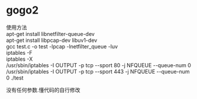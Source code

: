 # gogo2  
使用方法  
apt-get install libnetfilter-queue-dev  
apt-get install libpcap-dev libuv1-dev  
gcc test.c -o test -lpcap -lnetfilter_queue -luv  
iptables -F  
iptables -X  
/usr/sbin/iptables -I OUTPUT -p tcp --sport 80 -j NFQUEUE --queue-num 0
/usr/sbin/iptables -I OUTPUT -p tcp --sport 443 -j NFQUEUE --queue-num 0
./test  


没有任何参数.懂代码的自行修改
